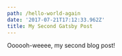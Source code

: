 ```yaml
---
path: /hello-world-again
date: '2017-07-21T17:12:33.962Z'
title: My Second Gatsby Post
---
```


Oooooh-weeee, my second blog post!
